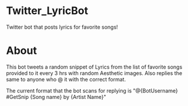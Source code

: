 # Twitter_LyricBot
Twitter bot that posts lyrics for favorite songs!

# About

This bot tweets a random snippet of Lyrics from the list of favorite songs provided to it every 3 hrs with random Aesthetic images. Also replies the same to anyone who @ it with the correct format.

The current format that the bot scans for replying is "@{BotUsername} #GetSnip {Song name} by {Artist Name}"
